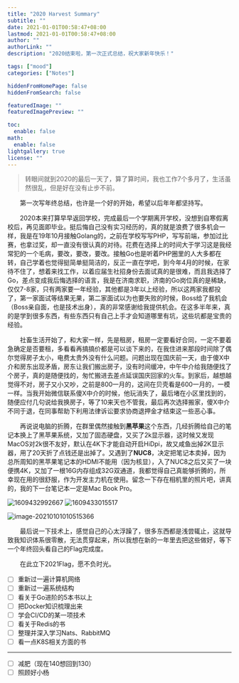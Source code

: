 ```yaml
---
title: "2020 Harvest Summary"
subtitle: ""
date: 2021-01-01T00:58:47+08:00
lastmod: 2021-01-01T00:58:47+08:00
author: ""
authorLink: ""
description: "2020结束啦，第一次正式总结，祝大家新年快乐！"

tags: ["mood"]
categories: ["Notes"]

hiddenFromHomePage: false
hiddenFromSearch: false

featuredImage: ""
featuredImagePreview: ""

toc:
  enable: false
math:
  enable: false
lightgallery: true
license: ""
---
```

<!--more-->

> 转眼间就到2020的最后一天了，算了算时间，我也工作7个多月了，生活虽然很乱，但是好在没有止步不前。

&emsp;&emsp;第一次写年终总结，也许是一个好的开始，希望以后年年都坚持写。

&emsp;&emsp;2020本来打算早早返回学校，完成最后一个学期离开学校，没想到自寒假离校后，再见面即毕业。挺后悔自己没有实习经历的，真的就是浪费了很多机会一样，我是在19年10月接触Golang的，之前在学校写写PHP，写写前端，参加过比赛，也拿过奖，却一直没有很认真的对待。花费在选择上的时间大于学习这是我经常犯的一个毛病，要改，要改，要改。接触Go也是听着PHP圈里的人大多都在转，自己学着也觉得挺简单挺简洁的，反正一直在学吧，到今年4月的时候，在家待不住了，想着来找工作，以着应届生社招身份去面试真的是很难，而且我选择了Go，差点变成我后悔选择的语言，我是在济南求职，济南的Go岗位真的是稀缺，仅仅7-8家，只有两家要一年经验，其他都是3年以上经验，所以这两家我都投了，第一家面试等结果无果，第二家面试以为也要失败的时候，Boss给了我机会（Boss亲自面，也是技术出身），真的非常感谢给我提供机会。在这多半年来，真的是学到很多东西，有些东西只有自己上手才会知道哪里有坑，这些坑都是宝贵的经验。

&emsp;&emsp;社畜生活开始了，和大家一样，先是租房，租房一定要看好合同，一定不要着急确定是否要租，多看看再搞搞价都是可以谈下来的，在我住进来那段时间除了偶尔觉得房子太小，电费太贵外没有什么问题。问题出现在国庆前一天，由于傻X中介和房东出现矛盾，房东让我们搬出房子，没有时间缓冲，中午中介给我随便找了个房子，真的是随便找的，匆忙搬进去差点延误国庆回家的火车。到家后，越想越觉得不对，房子又小又吵，之前是800一月的，这间在贝壳看是600一月的，一模一样。当我开始微信联系傻X中介的时候，他玩消失了，最后堵在小区里找到的，随便应付几句说给我换房子，等了10来天也不管我，最后再次选择搬家，傻X中介不同于退，在同事帮助下利用法律诉讼要求协商退押金才结束这一些恶心事。

&emsp;&emsp;再说说电脑的折腾，在群里偶然接触到**黑苹果**这个东西，几经折腾给自己的笔记本换上了黑苹果系统，又加了固态硬盘，又买了2k显示器，这时候又发现MacOS对2k很不友好，默认在4K下才能自动开启HiDpi，故又咸鱼出掉2K显示器，用了20天折了点钱还是出掉了。又遇到了**NUC8**，决定把笔记本卖掉，因为总所周知的黑苹果笔记本的HDMI不能用（因为核显），入了NUC8之后又买了一块便携4K，又加了一根16G内存组成32G双通道，我都觉得自己真能够折腾的，所幸现在用的很舒服，作为开发主力机在使用。留念一下存在相机里的照片吧，讲真的，我的下一台笔记本一定是Mac Book Pro。

![1609432992667](https://pic.yqqy.top/blog/20210101010321.jpg?imageMogr2/format/webp/interlace/1 "图1")
![1609433015517](https://pic.yqqy.top/blog/20210101010351.jpg?imageMogr2/format/webp/interlace/1 "图2")

![image-20210101010515366](https://pic.yqqy.top/blog/20210101010516.png?imageMogr2/format/webp/interlace/1 "图3")

&emsp;&emsp;最后说一下技术上，感觉自己的心太浮躁了，很多东西都是浅尝辄止，这就导致我知识体系很零散，无法贯穿起来，所以我想在新的一年里去把这些做好，等下一个年终回头看自己的Flag完成度。

&emsp;&emsp;在此立下2021Flag，愿不负时光。

- [ ] 重新过一遍计算机网络
- [ ] 重新过一遍系统结构
- [ ] 看关于Go进阶的5本书以上
- [ ] 把Docker知识梳理出来
- [ ] 学会CI/CD的某一项技术
- [ ] 看关于Redis的书
- [ ] 整理并深入学习Nats、RabbitMQ
- [ ] 看一点K8S相关方面的书

---

- [ ] 减肥（现在140想回到130）
- [ ] 照顾好小杨